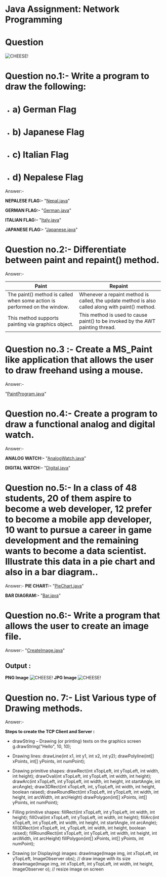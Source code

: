 # Java Assignment: Network Programming 

# Question

![CHEESE!](graphics.png)

# Question no.1:- Write a program to draw the following:
- # a) German Flag
- # b) Japanese Flag
- # c) Italian Flag
- # d) Nepalese Flag

Answer:-

**NEPALESE FLAG:-** "[Nepal.java](https://github.com/dhunganaPradeep/Java/blob/main/Assignments/Graphics/Nepal.java)"

**GERMAN FLAG:-** "[German.java](https://github.com/dhunganaPradeep/Java/blob/main/Assignments/Graphics/German.java)"

**ITALIAN FLAG:-** "[Italy.java](https://github.com/dhunganaPradeep/Java/blob/main/Assignments/Graphics/Italy.java)"

**JAPANESE FLAG:-** "[Japanese.java](https://github.com/dhunganaPradeep/Java/blob/main/Assignments/Graphics/Japanese.java)"

# Question no.2:- Differentiate between paint and repaint() method.

Answer:-


 | Paint  | Repaint |
| ------------- | ------------- |
|The paint() method is called when some action is performed on the window. |Whenever a repaint method is called, the update method is also called along with paint() method. |
|This method supports painting via graphics object. | This method is used to cause paint() to be invoked by the AWT painting thread.|



# Question no.3 :- Create a MS_Paint like application that allows the user to draw freehand using a mouse.

Answer:-

 "[PaintProgram.java](https://github.com/dhunganaPradeep/Java/blob/main/Assignments/Graphics/PaintProgram.java)"  


# Question no.4:-  Create a program to draw a functional analog and digital watch.

Answer:- 

**ANALOG WATCH:-** "[AnalogWatch.java](https://github.com/dhunganaPradeep/Java/blob/main/Assignments/Graphics/AnalogWatch.java)"

**DIGITAL WATCH:-** "[Digital.java](https://github.com/dhunganaPradeep/Java/blob/main/Assignments/Graphics/Digital.java)"

  
# Question no.5:-   In a class of 48 students, 20 of them aspire to become a web developer, 12 prefer to become a mobile app developer, 10 want to pursue a career in game development and the remaining wants to become a data scientist. Illustrate this data in a pie chart and also in a bar diagram..

Answer:- 
**PIE CHART:-** "[PieChart.java](https://github.com/dhunganaPradeep/Java/blob/main/Assignments/Graphics/PieChart.java)"

**BAR DIAGRAM:-** "[Bar.java](https://github.com/dhunganaPradeep/Java/blob/main/Assignments/Graphics/Bar.java)"

# Question no.6:- Write a program that allows the user to create an image file.


Answer:- "[CreateImage.java](https://github.com/dhunganaPradeep/Java/blob/main/Assignments/Graphics/CreateImage.java)"

## Output :
   **PNG Image** ![CHEESE!](mydrawing.png)
   **JPG Image** ![CHEESE!](mydrawing.jpg)


# Question no. 7:- List Various type of Drawing methods.

Answer:-

**Steps to create the TCP Client and Server :**

- drawString – Drawing (or printing) texts on the graphics screen
g.drawString("Hello", 10, 10);

- Drawing lines:
drawLine(int x1, int y1, int x2, int y2);
drawPolyline(int[] xPoints, int[] yPoints, int numPoint);

- Drawing primitive shapes:
drawRect(int xTopLeft, int yTopLeft, int width, int height);
drawOval(int xTopLeft, int yTopLeft, int width, int height);
drawArc(int xTopLeft, int yTopLeft, int width, int height, int startAngle, int arcAngle);
draw3DRect(int xTopLeft, int, yTopLeft, int width, int height, boolean raised);
drawRoundRect(int xTopLeft, int yTopLeft, int width, int height, int arcWidth, int arcHeight)
drawPolygon(int[] xPoints, int[] yPoints, int numPoint);

- Filling primitive shapes:
fillRect(int xTopLeft, int yTopLeft, int width, int height);
fillOval(int xTopLeft, int yTopLeft, int width, int height);
fillArc(int xTopLeft, int yTopLeft, int width, int height, int startAngle, int arcAngle);
fill3DRect(int xTopLeft, int, yTopLeft, int width, int height, boolean raised);
fillRoundRect(int xTopLeft, int yTopLeft, int width, int height, int arcWidth, int arcHeight)
fillPolygon(int[] xPoints, int[] yPoints, int numPoint);
 
- Drawing (or Displaying) images:
drawImage(Image img, int xTopLeft, int yTopLeft, ImageObserver obs);  // draw image with its size
drawImage(Image img, int xTopLeft, int yTopLeft, int width, int height, ImageObserver o);  // resize image on screen
